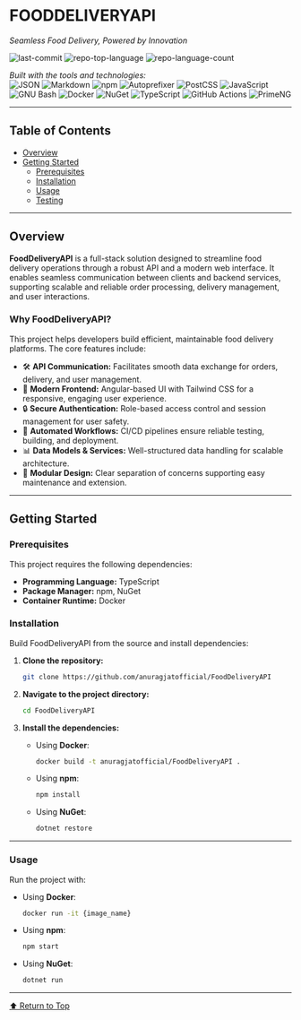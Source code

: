 # FOODDELIVERYAPI  
*Seamless Food Delivery, Powered by Innovation*

![last-commit](https://img.shields.io/github/last-commit/anuragjatofficial/FoodDeliveryAPI?style=flat&logo=git&logoColor=white&color=0080ff)
![repo-top-language](https://img.shields.io/github/languages/top/anuragjatofficial/FoodDeliveryAPI?style=flat&color=0080ff)
![repo-language-count](https://img.shields.io/github/languages/count/anuragjatofficial/FoodDeliveryAPI?style=flat&color=0080ff)

*Built with the tools and technologies:*  
![JSON](https://img.shields.io/badge/JSON-000000.svg?style=flat&logo=JSON&logoColor=white)
![Markdown](https://img.shields.io/badge/Markdown-000000.svg?style=flat&logo=Markdown&logoColor=white)
![npm](https://img.shields.io/badge/npm-CB3837.svg?style=flat&logo=npm&logoColor=white)
![Autoprefixer](https://img.shields.io/badge/Autoprefixer-DD3735.svg?style=flat&logo=Autoprefixer&logoColor=white)
![PostCSS](https://img.shields.io/badge/PostCSS-DD3A0A.svg?style=flat&logo=PostCSS&logoColor=white)
![JavaScript](https://img.shields.io/badge/JavaScript-F7DF1E.svg?style=flat&logo=JavaScript&logoColor=black)
![GNU Bash](https://img.shields.io/badge/GNU%20Bash-4EAA25.svg?style=flat&logo=GNU-Bash&logoColor=white)
![Docker](https://img.shields.io/badge/Docker-2496ED.svg?style=flat&logo=Docker&logoColor=white)
![NuGet](https://img.shields.io/badge/NuGet-004880.svg?style=flat&logo=NuGet&logoColor=white)
![TypeScript](https://img.shields.io/badge/TypeScript-3178C6.svg?style=flat&logo=TypeScript&logoColor=white)
![GitHub Actions](https://img.shields.io/badge/GitHub%20Actions-2088FF.svg?style=flat&logo=GitHub-Actions&logoColor=white)
![PrimeNG](https://img.shields.io/badge/PrimeNG-DD0031.svg?style=flat&logo=PrimeNG&logoColor=white)

---

## Table of Contents

- [Overview](#overview)
- [Getting Started](#getting-started)
  - [Prerequisites](#prerequisites)
  - [Installation](#installation)
  - [Usage](#usage)
  - [Testing](#testing)

---

## Overview

**FoodDeliveryAPI** is a full-stack solution designed to streamline food delivery operations through a robust API and a modern web interface. It enables seamless communication between clients and backend services, supporting scalable and reliable order processing, delivery management, and user interactions.

### Why FoodDeliveryAPI?

This project helps developers build efficient, maintainable food delivery platforms. The core features include:

- 🛠️ **API Communication:** Facilitates smooth data exchange for orders, delivery, and user management.
- 🎨 **Modern Frontend:** Angular-based UI with Tailwind CSS for a responsive, engaging user experience.
- 🔒 **Secure Authentication:** Role-based access control and session management for user safety.
- 🚀 **Automated Workflows:** CI/CD pipelines ensure reliable testing, building, and deployment.
- 📊 **Data Models & Services:** Well-structured data handling for scalable architecture.
- 🧩 **Modular Design:** Clear separation of concerns supporting easy maintenance and extension.

---

## Getting Started

### Prerequisites

This project requires the following dependencies:

- **Programming Language:** TypeScript
- **Package Manager:** npm, NuGet
- **Container Runtime:** Docker

### Installation

Build FoodDeliveryAPI from the source and install dependencies:

1. **Clone the repository:**

    ```bash
    git clone https://github.com/anuragjatofficial/FoodDeliveryAPI
    ```

2. **Navigate to the project directory:**

    ```bash
    cd FoodDeliveryAPI
    ```

3. **Install the dependencies:**

    - Using **Docker**:

        ```bash
        docker build -t anuragjatofficial/FoodDeliveryAPI .
        ```

    - Using **npm**:

        ```bash
        npm install
        ```

    - Using **NuGet**:

        ```bash
        dotnet restore
        ```

---

### Usage

Run the project with:

- Using **Docker**:

    ```bash
    docker run -it {image_name}
    ```

- Using **npm**:

    ```bash
    npm start
    ```

- Using **NuGet**:

    ```bash
    dotnet run
    ```
---

[⬆ Return to Top](#fooddeliveryapi)

